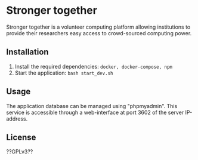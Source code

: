 # Stronger together

Stronger together is a volunteer computing platform allowing institutions to provide their researchers easy access to
crowd-sourced computing power.

## Installation

1. Install the required dependencies: `docker, docker-compose, npm`
2. Start the application: `bash start_dev.sh`

## Usage

The application database can be managed using "phpmyadmin". This service is accessible through a web-interface at port
3602 of the server IP-address.

## License

??GPLv3??

